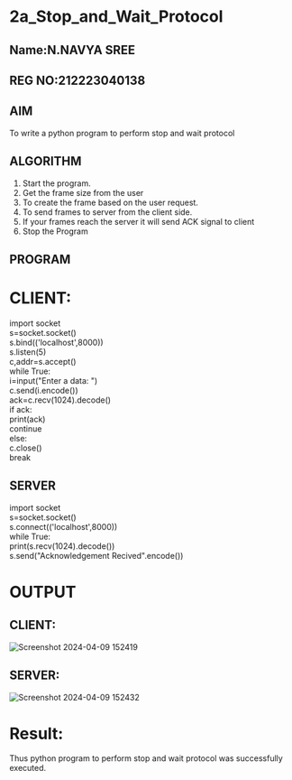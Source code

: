 # 2a_Stop_and_Wait_Protocol
## Name:N.NAVYA SREE
## REG NO:212223040138
## AIM 
To write a python program to perform stop and wait protocol
## ALGORITHM
1. Start the program.
2. Get the frame size from the user
3. To create the frame based on the user request.
4. To send frames to server from the client side.
5. If your frames reach the server it will send ACK signal to client
6. Stop the Program
## PROGRAM
# CLIENT:
import socket   
s=socket.socket()   
s.bind(('localhost',8000))  
s.listen(5)   
c,addr=s.accept()  
while True:   
i=input("Enter a data: ")   
c.send(i.encode())  
ack=c.recv(1024).decode()   
if ack:   
print(ack)   
continue   
else:   
c.close()  
break   

## SERVER
import socket   
s=socket.socket()   
s.connect(('localhost',8000))   
while True:   
print(s.recv(1024).decode())   
s.send("Acknowledgement Recived".encode())   

# OUTPUT
## CLIENT:
![Screenshot 2024-04-09 152419](https://github.com/23004513/SocketStudy/assets/138973069/ba59b22b-cfb8-4552-af79-7e00532e353e)

## SERVER:
![Screenshot 2024-04-09 152432](https://github.com/23004513/SocketStudy/assets/138973069/d4b0944c-e6b0-457e-b090-2f6b882b9150)


# Result:
Thus python program to perform stop and wait protocol was successfully executed.
